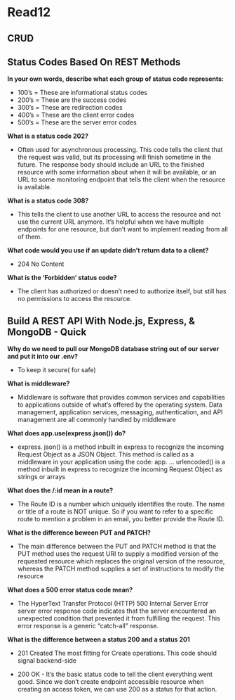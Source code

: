 # Read12 

## CRUD

## Status Codes Based On REST Methods

**In your own words, describe what each group of status code represents:**
- 100’s = These are informational status codes
- 200’s = These are the success codes
- 300’s = These are redirection codes
- 400’s = These are the client error codes
- 500’s = These are the server error codes



**What is a status code 202?**

- Often used for asynchronous processing. This code tells the client that the request was valid, but its processing will finish sometime in the future. The response body should include an URL to the finished resource with some information about when it will be available, or an URL to some monitoring endpoint that tells the client when the resource is available.

**What is a status code 308?**

- This tells the client to use another URL to access the resource and not use the current URL anymore. It’s helpful when we have multiple endpoints for one resource, but don’t want to implement reading from all of them.


**What code would you use if an update didn’t return data to a client?**

- 204 No Content


**What is the ‘Forbidden’ status code?**

- The client has authorized or doesn’t need to authorize itself, but still has no permissions to access the resource.


## Build A REST API With Node.js, Express, & MongoDB - Quick 


**Why do we need to pull our MongoDB database string out of our server and put it into our .env?**

- To keep it secure( for safe)


**What is middleware?**

- Middleware is software that provides common services and capabilities to applications outside of what’s offered by the operating system. Data management, application services, messaging, authentication, and API management are all commonly handled by middleware

**What does app.use(express.json()) do?**

- express. json() is a method inbuilt in express to recognize the incoming Request Object as a JSON Object. This method is called as a middleware in your application using the code: app. … urlencoded() is a method inbuilt in express to recognize the incoming Request Object as strings or arrays


**What does the /:id mean in a route?**


- The Route ID is a number which uniquely identifies the route. The name or title of a route is NOT unique. So if you want to refer to a specific route to mention a problem in an email, you better provide the Route ID.


**What is the difference beween PUT and PATCH?**

- The main difference between the PUT and PATCH method is that the PUT method uses the request URI to supply a modified version of the requested resource which replaces the original version of the resource, whereas the PATCH method supplies a set of instructions to modify the resource




**What does a 500 error status code mean?**

- The HyperText Transfer Protocol (HTTP) 500 Internal Server Error server error response code indicates that the server encountered an unexpected condition that prevented it from fulfilling the request. This error response is a generic “catch-all” response.

**What is the difference between a status 200 and a status 201**

- 201 Created  The most fitting for Create operations. This code should signal backend-side

- 200 OK - It’s the basic status code to tell the client everything went good. Since we don’t create endpoint accessible resource when creating an access token, we can use 200 as a status for that action.

